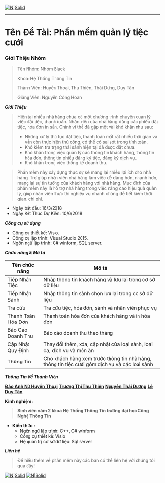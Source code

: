 
[![N|Solid](https://i.imgur.com/co6SMdm.png)](https://www.uit.edu.vn/)

---
# Tên Đề Tài: Phần mềm quản lý tiệc cưới

### Giới Thiệu Nhóm

><p>Tên Nhóm: Nhóm Black</p>
><p>Khoa: Hệ Thống Thông Tin</p>
><p>Thành Viên: Huyền Thoại, Thu Thiên, Thái Dưng, Duy Tân</p>
><p>Giảng Viên: Nguyễn Công Hoan</p>

_**Giới Thiệu**_
>Hiện tại nhiều nhà hàng chưa có một chương trình chuyên quản lý việc đặt tiệc, thanh toán. Nhân viên của nhà hàng dùng các phiếu đặt tiệc, hóa đơn in sẵn. Chính vì thế đã gặp một vài khó khăn như sau: 
  >- Những xử lý thủ tục đặt tiệc, thanh toán mất rất nhiều thời gian và vẫn còn thực hiện thủ công, có thể có sai sót trong tính toán.
  >- Khó kiểm tra trạng thái sảnh hiện tại đã được đặt chưa.
  >- Khó khăn trong việc quản lý các thông tin khách hàng, thông tin hóa đơn, thông tin phiếu đăng ký tiệc, đăng ký dịch vụ...
  >- Khó khăn trong việc thống kê doanh thu.
  
>Phần mềm này xây dựng thực sự sẽ mang lại nhiều lợi ích cho nhà hàng. Trợ giúp nhân viên nhà hàng làm việc dễ dàng hơn, nhanh hơn, mang lại sự tin tưởng của khách hàng với nhà hàng. Mục đích của phần mềm này là hỗ trợ nhà hàng trong việc nâng cao hiệu quả quản lý, giúp nhân viên thực thi nghiệp vụ nhanh chóng để tiết kiệm thời gian, chi phí.

 - Ngày bắt đầu: 16/3/2018
 - Ngày Kết Thúc Dự Kiến: 10/6/2018

_**Công cụ sử dụng**_
 - Công cụ thiết kế: Visio.
 - Công cụ lập trình: Visual Studio 2015.
 - Ngôn ngữ lập trình: C# winform, SQL server.

_**Chức năng & Mô tả**_

  Tên chức năng |  Mô tả
   ---|---
   Tiếp Nhận Tiệc  |  Nhập thông tin khách hàng và lưu lại trong cơ sở dữ liệu  |
   Tiếp Nhận Sảnh |  Nhập thông tin sảnh chọn lưu lại trong cơ sở dữ liệu |
   Tra cứu |  Tra cứu tiệc, hóa đơn, sảnh và nhân viên phục vụ |
   Thanh Toán Hóa Đơn |  Thanh toán hóa đơn của khách hàng và in hóa đơn |
   Báo Cáo Doanh Thu |  Báo cáo doanh thu theo tháng |
   Cập Nhật Quy Định |  Thay đổi thêm, xóa, cập nhật của loại sảnh, loại ca, dịch vụ và món ăn |
   Thông Tin |  Cho khách hàng xem trước thông tin nhà hàng, thông tin tiệc cưới gồm:dịch vụ và các loại sảnh |
   
   _**Thông Tin Về Thành Viên**_




[**Đào Anh Nữ Huyền Thoại**](https://www.facebook.com/Thoaidev)
[**Trương Thị Thu Thiên**](https://www.facebook.com/truongthithuthien.25)
[**Nguyễn Thái Dương**](https://www.facebook.com/profile.php?id=100010552080147)
[**Lê Duy Tân**](https://www.facebook.com/profile.php?id=100005157425539)

**Kinh nghiệm:**
>**Sinh viên năm 2 khoa Hệ Thống Thông Tin trường đại học Công Nghệ Thông Tin**

- **Kiến thức :**
  - Ngôn ngữ lập trình: C++, C# winform
  - Công cụ thiết kế: Visio
  - Hệ quản trị cơ sở dữ liệu: Sql server
 

_**Liên hệ**_
>Để hiểu thêm về phần mềm này các bạn có thể liên hệ với chúng tôi qua đây!

[![N|Solid](https://i.imgur.com/JxnaEYA.png)](https://plus.google.com/u/0/117415934508332145149) [![N|Solid](https://i.imgur.com/sO4jd9m.png)](https://www.facebook.com/thoaidev)



         




